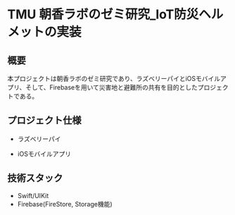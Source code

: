 # TMU 朝香ラボのゼミ研究_IoT防災ヘルメットの実装

## 概要

本プロジェクトは朝香ラボのゼミ研究であり、ラズベリーパイとiOSモバイルアプリ、そして、Firebaseを用いて災害地と避難所の共有を目的としたプロジェクトである。

## プロジェクト仕様
- ラズベリーパイ

- iOSモバイルアプリ
## 技術スタック
* Swift/UIKit
* Firebase(FireStore, Storage機能)
